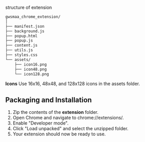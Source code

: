 structure of extension

```bash
gwsmaa_chrome_extension/
│
├── manifest.json
├── background.js
├── popup.html
├── popup.js
├── content.js
├── utils.js
├── styles.css
└── assets/
    ├── icon16.png
    ├── icon48.png
    └── icon128.png
```



**Icons**
Use 16x16, 48x48, and 128x128 icons in the assets folder.


## **Packaging and Installation**


1. Zip the contents of the **extension** folder.
2. Open Chrome and navigate to chrome://extensions/.
3. Enable "Developer mode".
4. Click "Load unpacked" and select the unzipped folder.
5. Your extension should now be ready to use.


